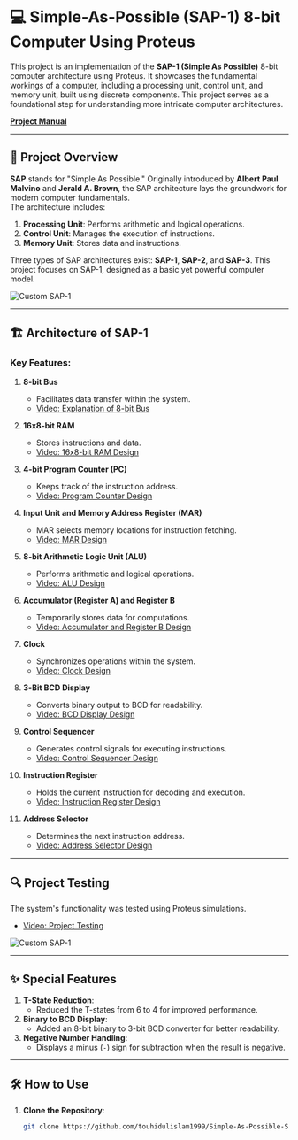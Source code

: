 # 💻 Simple-As-Possible (SAP-1) 8-bit Computer Using Proteus

This project is an implementation of the **SAP-1 (Simple As Possible)** 8-bit computer architecture using Proteus. It showcases the fundamental workings of a computer, including a processing unit, control unit, and memory unit, built using discrete components. This project serves as a foundational step for understanding more intricate computer architectures.

**[Project Manual](https://github.com/touhidulislam1999/Simple-As-Possible-SAP-8-bit-computer-using-Proteus/blob/main/SAP%20Project%20Manual.pdf)**

---

## 📜 **Project Overview**
**SAP** stands for "Simple As Possible." Originally introduced by **Albert Paul Malvino** and **Jerald A. Brown**, the SAP architecture lays the groundwork for modern computer fundamentals.  
The architecture includes:
1. **Processing Unit**: Performs arithmetic and logical operations.
2. **Control Unit**: Manages the execution of instructions.
3. **Memory Unit**: Stores data and instructions.

Three types of SAP architectures exist: **SAP-1**, **SAP-2**, and **SAP-3**. This project focuses on SAP-1, designed as a basic yet powerful computer model.

![Custom SAP-1](https://github.com/touhidulislam1999/Simple-As-Possible-SAP-8-bit-computer-using-Proteus/assets/97190512/f910d98d-06e7-4b29-bac1-4e57aa433802)

---

## 🏗️ **Architecture of SAP-1**

### Key Features:
1. **8-bit Bus**
   - Facilitates data transfer within the system.
   - [Video: Explanation of 8-bit Bus](https://youtu.be/dWdzywzoWck?si=vOc8VBNcO41z5CF-)

2. **16x8-bit RAM**
   - Stores instructions and data.
   - [Video: 16x8-bit RAM Design](https://www.youtube.com/watch?v=dWdzywzoWck&list=PLk4sSigu0N0W4v755N_O6Jk1WWrfWIGgm&index=6)

3. **4-bit Program Counter (PC)**
   - Keeps track of the instruction address.
   - [Video: Program Counter Design](https://www.youtube.com/watch?v=SFzbYKfyu8w&list=PLk4sSigu0N0W4v755N_O6Jk1WWrfWIGgm&index=3)

4. **Input Unit and Memory Address Register (MAR)**
   - MAR selects memory locations for instruction fetching.
   - [Video: MAR Design](https://www.youtube.com/watch?v=DHD99TvLEVA&list=PLk4sSigu0N0W4v755N_O6Jk1WWrfWIGgm&index=2)

5. **8-bit Arithmetic Logic Unit (ALU)**
   - Performs arithmetic and logical operations.
   - [Video: ALU Design](https://www.youtube.com/watch?v=jLDd3z0XFQw&list=PLk4sSigu0N0W4v755N_O6Jk1WWrfWIGgm&index=11)

6. **Accumulator (Register A) and Register B**
   - Temporarily stores data for computations.
   - [Video: Accumulator and Register B Design](https://www.youtube.com/watch?v=WmYglyEPKCw&list=PLk4sSigu0N0W4v755N_O6Jk1WWrfWIGgm&index=8)

7. **Clock**
   - Synchronizes operations within the system.
   - [Video: Clock Design](https://www.youtube.com/watch?v=XizNo5aafIs&list=PLk4sSigu0N0W4v755N_O6Jk1WWrfWIGgm&index=4)

8. **3-Bit BCD Display**
   - Converts binary output to BCD for readability.
   - [Video: BCD Display Design](https://www.youtube.com/watch?v=V7LNtxWiSOc&list=PLk4sSigu0N0W4v755N_O6Jk1WWrfWIGgm&index=12)

9. **Control Sequencer**
   - Generates control signals for executing instructions.
   - [Video: Control Sequencer Design](https://www.youtube.com/watch?v=iVXcBfx2rIM&list=PLk4sSigu0N0W4v755N_O6Jk1WWrfWIGgm&index=9)

10. **Instruction Register**
    - Holds the current instruction for decoding and execution.
    - [Video: Instruction Register Design](https://www.youtube.com/watch?v=ychcl_FOTmM&list=PLk4sSigu0N0W4v755N_O6Jk1WWrfWIGgm&index=7)

11. **Address Selector**
    - Determines the next instruction address.
    - [Video: Address Selector Design](https://www.youtube.com/watch?v=X5iI_aPhi5c&list=PLk4sSigu0N0W4v755N_O6Jk1WWrfWIGgm&index=5)

---

## 🔍 **Project Testing**
The system's functionality was tested using Proteus simulations.
- [Video: Project Testing](https://www.youtube.com/watch?v=kuD-TO59JPA&list=PLk4sSigu0N0W4v755N_O6Jk1WWrfWIGgm&index=13)

![Custom SAP-1](https://github.com/touhidulislam1999/Simple-As-Possible-SAP-8-bit-computer-using-Proteus/assets/97190512/f249a9df-d2e8-412b-b63b-1a6185b33dc6)

---

## ✨ **Special Features**
1. **T-State Reduction**:
   - Reduced the T-states from 6 to 4 for improved performance.
2. **Binary to BCD Display**:
   - Added an 8-bit binary to 3-bit BCD converter for better readability.
3. **Negative Number Handling**:
   - Displays a minus (`-`) sign for subtraction when the result is negative.

---

## 🛠️ **How to Use**
1. **Clone the Repository**:
   ```bash
   git clone https://github.com/touhidulislam1999/Simple-As-Possible-SAP-8-bit-computer-using-Proteus.git

